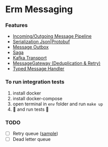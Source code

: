 # Erm Messaging

### Features

- [Incoming/Outgoing Message Pipeline](https://github.com/erkanmaras/erm-messaging/tree/main/src/Messaging/src/Erm.Messaging)
- [Serialization Json|Protobuf](https://github.com/erkanmaras/erm-messaging/tree/main/src/Messaging/src/Erm.Messaging.Serialization.Protobuf)
- [Message Outbox](https://github.com/erkanmaras/erm-messaging/tree/main/src/Outbox/src)
- [Saga](https://github.com/erkanmaras/erm-messaging/tree/main/src/Saga/src)
- [Kafka Transport](https://github.com/erkanmaras/erm-messaging/tree/main/src/Transports/KafkaTransport/src/Erm.Messaging.KafkaTransport)
- [MessageGateway (Deduplication & Retry)](https://github.com/erkanmaras/erm-messaging/tree/main/src/MessageGateway/src)
- [Typed Message Handler](https://github.com/erkanmaras/erm-messaging/tree/main/src/Messaging/src/Erm.Messaging.TypedMessageHandler)

### To run integration tests

1. install docker
2. install docker-compose
3. open terminal in `env` folder and run `make up`
4. :pray: and run tests :rocket:

### TODO

- [ ] Retry queue ([sample](https://www.confluent.io/blog/error-handling-patterns-in-kafka/))
- [ ] Dead letter queue
